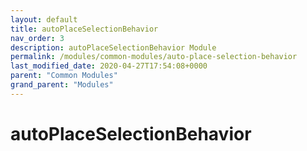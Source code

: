 ```yaml
---
layout: default
title: autoPlaceSelectionBehavior 
nav_order: 3
description: autoPlaceSelectionBehavior Module
permalink: /modules/common-modules/auto-place-selection-behavior
last_modified_date: 2020-04-27T17:54:08+0000
parent: "Common Modules"
grand_parent: "Modules"
---
```


# autoPlaceSelectionBehavior
